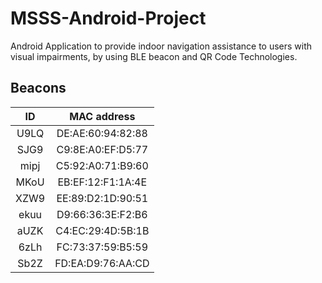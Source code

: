 # MSSS-Android-Project

Android Application to provide indoor navigation assistance to users with visual impairments, by using BLE beacon and QR Code Technologies.


## Beacons

|  ID  |    MAC address    |
| :--: | :---------------: |
| U9LQ | DE:AE:60:94:82:88 |
| SJG9 | C9:8E:A0:EF:D5:77 |
| mipj | C5:92:A0:71:B9:60 |
| MKoU | EB:EF:12:F1:1A:4E |
| XZW9 | EE:89:D2:1D:90:51 |
| ekuu | D9:66:36:3E:F2:B6 |
| aUZK | C4:EC:29:4D:5B:1B |
| 6zLh | FC:73:37:59:B5:59 |
| Sb2Z | FD:EA:D9:76:AA:CD |
